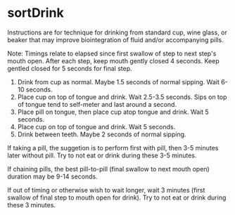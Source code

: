 # sortDrink

Instructions are for technique for drinking from standard cup, wine glass, or beaker that may improve biointegration of fluid and/or accompanying pills.

Note: Timings relate to elapsed since first swallow of step to next step's mouth open. After each step, keep mouth gently closed 4 seconds. Keep gentled closed for 5 seconds for final step.

1. Drink from cup as normal. Maybe 1.5 seconds of normal sipping. Wait 6-10 seconds.
2. Place cup on top of tongue and drink. Wait 2.5-3.5 seconds. Sips on top of tongue tend to self-meter and last around a second. 
3. Place pill on tongue, then place cup atop tongue and drink. Wait 5 seconds.
4. Place cup on top of tongue and drink. Wait 5 seconds.
5. Drink between teeth. Maybe 2 seconds of normal sipping. 


If taking a pill, the suggetion is to perform first with pill, then 3-5 minutes later without pill. Try to not eat or drink during these 3-5 minutes.

If chaining pills, the best pill-to-pill (final swallow to next mouth open) duration may be 9-14 seconds. 

If out of timing or otherwise wish to wait longer, wait 3 minutes (first swallow of final step to mouth open for drink). Try to not eat or drink during these 3 minutes.
